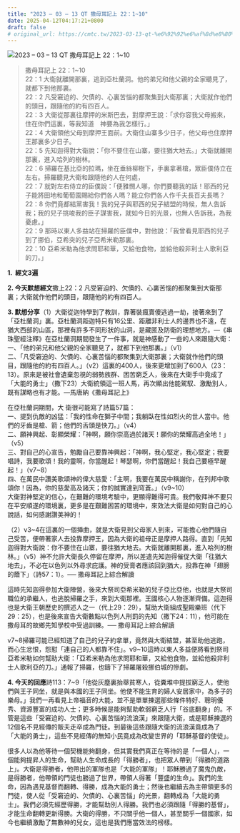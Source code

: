```yaml
---
title: "2023 – 03 – 13 QT 撒母耳記上 22：1~10"
date: 2025-04-12T04:17:21+0800
draft: false
# original_url: https://cmtc.tw/2023-03-13-qt-%e6%92%92%e6%af%8d%e8%80%b3%e8%a8%98%e4%b8%8a-22%ef%bc%9a110
---
```


![2023 – 03 – 13 QT 撒母耳記上 22：1\~10](/images/qt.jpg  "2023 – 03 – 13 QT 撒母耳記上 22：1\~10")

> 撒母耳記上 22：1\~10  
> 22：1 大衛就離開那裏，逃到亞杜蘭洞。他的弟兄和他父親的全家聽見了，就都下到他那裏。  
> 22：2 凡受窘迫的、欠債的、心裏苦惱的都聚集到大衛那裏；大衛就作他們的頭目，跟隨他的約有四百人。  
> 22：3 大衛從那裏往摩押的米斯巴去，對摩押王說：「求你容我父母搬來，住在你們這裏，等我知道　神要為我怎樣行。」  
> 22：4 大衛領他父母到摩押王面前。大衛住山寨多少日子，他父母也住摩押王那裏多少日子。  
> 22：5 先知迦得對大衛說：「你不要住在山寨，要往猶大地去。」大衛就離開那裏，進入哈列的樹林。  
> 22：6 掃羅在基比亞的拉瑪，坐在垂絲柳樹下，手裏拿著槍，眾臣僕侍立在左右。掃羅聽見大衛和跟隨他的人在何處，  
> 22：7 就對左右侍立的臣僕說：「便雅憫人哪，你們要聽我的話！耶西的兒子能將田地和葡萄園賜給你們各人嗎？能立你們各人作千夫長百夫長嗎？  
> 22：8 你們竟都結黨害我！我的兒子與耶西的兒子結盟的時候，無人告訴我；我的兒子挑唆我的臣子謀害我，就如今日的光景，也無人告訴我，為我憂慮。」  
> 22：9 那時以東人多益站在掃羅的臣僕中，對他說：「我曾看見耶西的兒子到了挪伯，亞希突的兒子亞希米勒那裏。  
> 22：10 亞希米勒為他求問耶和華，又給他食物，並給他殺非利士人歌利亞的刀。」

**1.  經文3遍**

**2. 今天默想經文**撒上22：2 凡受窘迫的、欠債的、心裏苦惱的都聚集到大衛那裏；大衛就作他們的頭目，跟隨他的約有四百人。

**3. 默想分享**（1）大衛從迦特學到了教訓，靠著裝瘋賣傻逃過一劫，接著來到了「亞杜蘭洞」裏。亞杜蘭洞距迦特只有16公里、距離非利士人的邊界也不遠，在猶大西部的山區，那裡有許多不同形狀的山洞，是藏匿及防衛的理想地方。—《串珠聖經注釋》在亞杜蘭洞期間發生了一件事，就是神感動了一些的人來跟隨大衛：  
一、「他的弟兄和他父親的全家聽見了，就都下到他那裏。」（v1）  
二、「凡受窘迫的、欠債的、心裏苦惱的都聚集到大衛那裏；大衛就作他們的頭目，跟隨他的約有四百人。」（v2）這裏的400人，後來更增加到了600人（23：13）。原來是被社會遺棄忽視的弱勢族群、困苦窮乏人，後來在大衛手中竟成了「大能的勇士」（撒下23）大衛統領這一班人馬，再次顯出他能駕馭、激勵別人，既有謀略也有才能。—馬唐納《撒母耳記上》

在亞杜蘭洞期間，大 衛很可能寫了詩篇57篇：  
一、提到仇敵的凶猛：「我的性命在獅子中間；我躺臥在性如烈火的世人當中。他們的牙齒是槍、箭；他們的舌頭是快刀。」（v4）  
二、願神興起、彰顯榮耀：「神啊，願你崇高過於諸天！願你的榮耀高過全地！」（v5）  
三、對自己的心宣告，勉勵自己要靠神興起：「神啊，我心堅定，我心堅定；我要唱詩，我要歌頌！我的靈啊，你當醒起！琴瑟啊，你們當醒起！我自己要極早醒起！」（v7\~8）  
四、在萬民中讚美歌頌神的偉大慈愛：「主啊，我要在萬民中稱謝你，在列邦中歌頌你！因為，你的慈愛高及諸天；你的誠實達到穹蒼。」（v9\~10）  
大衛對神堅定的信心，在艱難的環境考驗中，更顯得難得可貴。我們敬拜神不要只在平安順遂的環境裏，更多是在艱難困苦的環境中，來效法大衛是如何對自己的心說話，如何感謝讚美神的！

（2）v3\~4在這裏的一個挿曲，就是大衛見到父母家人到來，可能擔心他們隨自己受苦，便帶著家人去投靠摩押王，因為大衛的祖母正是摩押人路得。直到「先知迦得對大衛說：你不要住在山寨，要往猶大地去。大衛就離開那裏，進入哈列的樹林。」（v5）神不允許大衛長久停留在摩押，所以差遣先知迦得催促大衛「往猶大地去」，不必在以色列以外尋求庇護。神的受膏者應該回到猶大，投靠在神「翅膀的蔭下」（詩57：1）。── 撒母耳記上綜合解讀

這時先知迦得參加大衛陣營，後來大祭司亞希米勒的兒子亞比亞他，也就是大祭司職位的承繼人，也逃脫掃羅之手，來到大衛那裡。王國核心人物逐漸齊備。這迦得也是大衛王朝歷史的撰述人之一（代上29：29），幫助大衛組成聖殿樂班（代下29：25），也是後來宣告大衛數點以色列人刑罰的先知（撒下24：11），他可能在撒母耳的故鄉先知學校中受過訓練。── 撒母耳記上綜合解讀

v7\~8掃羅可能已經知道了自己的兒子約拿單，竟然與大衛結盟，甚至助他逃跑，而心生忿恨，怨懟「連自己的人都靠不住」。v9\~10這時以東人多益便將看到祭司亞希米勒如何幫助大衛：「亞希米勒為他求問耶和華，又給他食物，並給他殺非利士人歌利亞的刀。」通報了掃羅，也鑄下了掃羅屠殺挪伯城的慘劇。

**4. 今天的回應**詩113：7\~9「他從灰塵裏抬舉貧寒人，從糞堆中提拔窮乏人，使他們與王子同坐，就是與本國的王子同坐。他使不能生育的婦人安居家中，為多子的樂母。」我們一再看見上帝福音的大能，並不是單單揀選那些條件特好、聰明優秀、資源豐富的成功人士；更多時候是能夠幫助軟弱窮乏人行「谷底翻身」的。不管是這些「受窘迫的、欠債的、心裏苦惱的流浪漢」來跟隨大衛，或是耶穌揀選的12個名不見經傳的販夫走卒成為門徒。到最後這些跟隨大衛的流浪漢竟成為了「大能的勇士」，這些不見經傳的無知小民竟成為改變世界的「耶穌基督的使徒」。

很多人以為他等待一個契機能夠翻身，但其實我們真正在等待的是「一個人」，一個能夠提昇人的生命，幫助人生命成長的「得勝者」，也把眾人帶到「得勝的道路上」。大衛是得勝者，他帶出的軍隊也是「大能的軍隊」！耶穌勝過了魔鬼仇敵，是得勝者，他帶領的門徒也勝過了世界，帶領人得著「豐盛的生命」。我們的生命，因為遇見基督而翻轉、得勝，成為大能的勇士；然後也繼續去為主帶領更多的門徒，使人從「受窘迫的、欠債的、心裏苦惱」的光景，翻轉成為「大能的勇士」。我們必須先經歷得勝，才能幫助別人得勝。我們也必須跟隨「得勝的基督」，才能生命翻轉更新得勝。大衛的得勝，不只關乎他一個人，甚至關乎一個國家，如今也繼續激勵了無數神的兒女，這也是我們應當效法的榜樣。